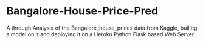 # Bangalore-House-Price-Pred
A through Analysis of the Bangalore_house_prices data from Kaggle, builing a model on it and deploying it on a Heroku Python Flask based Web Server.
